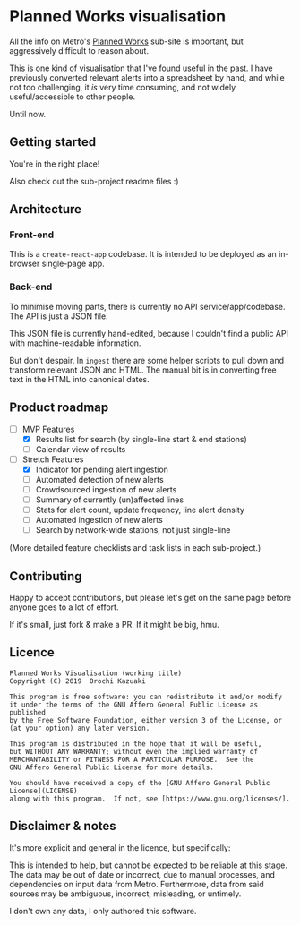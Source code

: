 # Planned Works visualisation

All the info on Metro's [Planned Works](https://www.metrotrains.com.au/planned-works/)
sub-site is important, but aggressively difficult to reason about.

This is one kind of visualisation that I've found useful in the past.
I have previously converted relevant alerts into a spreadsheet by hand, and while not too
challenging, it *is* very time consuming, and not widely useful/accessible to other people.

Until now.

## Getting started

You're in the right place!

Also check out the sub-project readme files :)

## Architecture

### Front-end

This is a `create-react-app` codebase. It is intended to be deployed as an in-browser
single-page app.

### Back-end

To minimise moving parts, there is currently no API service/app/codebase.
The API is just a JSON file.

This JSON file is currently hand-edited, because I couldn't find a public API with
machine-readable information.

But don't despair. In `ingest` there are some helper scripts to pull down and transform relevant
JSON and HTML. The manual bit is in converting free text in the HTML into canonical dates.

## Product roadmap

- [ ] MVP Features
  - [x] Results list for search (by single-line start & end stations)
  - [ ] Calendar view of results
- [ ] Stretch Features
  - [x] Indicator for pending alert ingestion
  - [ ] Automated detection of new alerts
  - [ ] Crowdsourced ingestion of new alerts
  - [ ] Summary of currently (un)affected lines
  - [ ] Stats for alert count, update frequency, line alert density
  - [ ] Automated ingestion of new alerts
  - [ ] Search by network-wide stations, not just single-line

(More detailed feature checklists and task lists in each sub-project.)

## Contributing

Happy to accept contributions, but please let's get on the same page before anyone goes to a lot
of effort.

If it's small, just fork & make a PR. If it might be big, hmu.

## Licence

```
Planned Works Visualisation (working title)
Copyright (C) 2019  Orochi Kazuaki

This program is free software: you can redistribute it and/or modify
it under the terms of the GNU Affero General Public License as published
by the Free Software Foundation, either version 3 of the License, or
(at your option) any later version.

This program is distributed in the hope that it will be useful,
but WITHOUT ANY WARRANTY; without even the implied warranty of
MERCHANTABILITY or FITNESS FOR A PARTICULAR PURPOSE.  See the
GNU Affero General Public License for more details.

You should have received a copy of the [GNU Affero General Public License](LICENSE)
along with this program.  If not, see [https://www.gnu.org/licenses/].
```

## Disclaimer & notes

It's more explicit and general in the licence, but specifically:

This is intended to help, but cannot be expected to be reliable at this stage.
The data may be out of date or incorrect, due to manual processes, and dependencies on
input data from Metro.
Furthermore, data from said sources may be ambiguous, incorrect, misleading, or untimely.

I don't own any data, I only authored this software.
